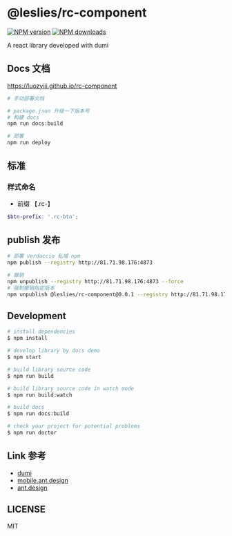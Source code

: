 # @leslies/rc-component

[![NPM version](https://img.shields.io/npm/v/@leslies/rc-component.svg?style=flat)](https://npmjs.org/package/@leslies/rc-component)
[![NPM downloads](http://img.shields.io/npm/dm/@leslies/rc-component.svg?style=flat)](https://npmjs.org/package/@leslies/rc-component)

A react library developed with dumi

## Docs 文档

https://luozyiii.github.io/rc-component

```bash
# 手动部署文档

# package.json 升级一下版本号
# 构建 docs
npm run docs:build

# 部署
npm run deploy
```

## 标准

### 样式命名

- 前缀 【.rc-】

```scss
$btn-prefix: '.rc-btn';
```

## publish 发布

```bash
# 部署 verdaccio 私域 npm
npm publish --registry http://81.71.98.176:4873

# 撤销
npm unpublish --registry http://81.71.98.176:4873 --force
# 强制撤销指定版本
npm unpublish @leslies/rc-component@0.0.1 --registry http://81.71.98.176:4873 --force
```

## Development

```bash
# install dependencies
$ npm install

# develop library by docs demo
$ npm start

# build library source code
$ npm run build

# build library source code in watch mode
$ npm run build:watch

# build docs
$ npm run docs:build

# check your project for potential problems
$ npm run doctor
```

## Link 参考

- [dumi](https://d.umijs.org/guide)
- [mobile.ant.design](https://mobile.ant.design/)
- [ant.design](https://ant.design/)

## LICENSE

MIT
